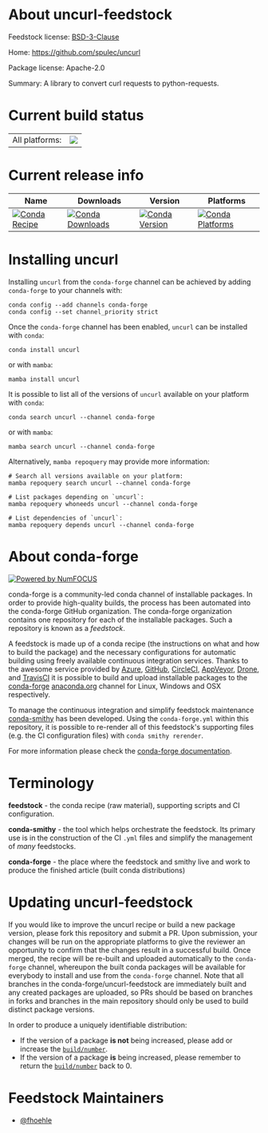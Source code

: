 About uncurl-feedstock
======================

Feedstock license: [BSD-3-Clause](https://github.com/conda-forge/uncurl-feedstock/blob/main/LICENSE.txt)

Home: https://github.com/spulec/uncurl

Package license: Apache-2.0

Summary: A library to convert curl requests to python-requests.

Current build status
====================


<table><tr><td>All platforms:</td>
    <td>
      <a href="https://dev.azure.com/conda-forge/feedstock-builds/_build/latest?definitionId=10124&branchName=main">
        <img src="https://dev.azure.com/conda-forge/feedstock-builds/_apis/build/status/uncurl-feedstock?branchName=main">
      </a>
    </td>
  </tr>
</table>

Current release info
====================

| Name | Downloads | Version | Platforms |
| --- | --- | --- | --- |
| [![Conda Recipe](https://img.shields.io/badge/recipe-uncurl-green.svg)](https://anaconda.org/conda-forge/uncurl) | [![Conda Downloads](https://img.shields.io/conda/dn/conda-forge/uncurl.svg)](https://anaconda.org/conda-forge/uncurl) | [![Conda Version](https://img.shields.io/conda/vn/conda-forge/uncurl.svg)](https://anaconda.org/conda-forge/uncurl) | [![Conda Platforms](https://img.shields.io/conda/pn/conda-forge/uncurl.svg)](https://anaconda.org/conda-forge/uncurl) |

Installing uncurl
=================

Installing `uncurl` from the `conda-forge` channel can be achieved by adding `conda-forge` to your channels with:

```
conda config --add channels conda-forge
conda config --set channel_priority strict
```

Once the `conda-forge` channel has been enabled, `uncurl` can be installed with `conda`:

```
conda install uncurl
```

or with `mamba`:

```
mamba install uncurl
```

It is possible to list all of the versions of `uncurl` available on your platform with `conda`:

```
conda search uncurl --channel conda-forge
```

or with `mamba`:

```
mamba search uncurl --channel conda-forge
```

Alternatively, `mamba repoquery` may provide more information:

```
# Search all versions available on your platform:
mamba repoquery search uncurl --channel conda-forge

# List packages depending on `uncurl`:
mamba repoquery whoneeds uncurl --channel conda-forge

# List dependencies of `uncurl`:
mamba repoquery depends uncurl --channel conda-forge
```


About conda-forge
=================

[![Powered by
NumFOCUS](https://img.shields.io/badge/powered%20by-NumFOCUS-orange.svg?style=flat&colorA=E1523D&colorB=007D8A)](https://numfocus.org)

conda-forge is a community-led conda channel of installable packages.
In order to provide high-quality builds, the process has been automated into the
conda-forge GitHub organization. The conda-forge organization contains one repository
for each of the installable packages. Such a repository is known as a *feedstock*.

A feedstock is made up of a conda recipe (the instructions on what and how to build
the package) and the necessary configurations for automatic building using freely
available continuous integration services. Thanks to the awesome service provided by
[Azure](https://azure.microsoft.com/en-us/services/devops/), [GitHub](https://github.com/),
[CircleCI](https://circleci.com/), [AppVeyor](https://www.appveyor.com/),
[Drone](https://cloud.drone.io/welcome), and [TravisCI](https://travis-ci.com/)
it is possible to build and upload installable packages to the
[conda-forge](https://anaconda.org/conda-forge) [anaconda.org](https://anaconda.org/)
channel for Linux, Windows and OSX respectively.

To manage the continuous integration and simplify feedstock maintenance
[conda-smithy](https://github.com/conda-forge/conda-smithy) has been developed.
Using the ``conda-forge.yml`` within this repository, it is possible to re-render all of
this feedstock's supporting files (e.g. the CI configuration files) with ``conda smithy rerender``.

For more information please check the [conda-forge documentation](https://conda-forge.org/docs/).

Terminology
===========

**feedstock** - the conda recipe (raw material), supporting scripts and CI configuration.

**conda-smithy** - the tool which helps orchestrate the feedstock.
                   Its primary use is in the construction of the CI ``.yml`` files
                   and simplify the management of *many* feedstocks.

**conda-forge** - the place where the feedstock and smithy live and work to
                  produce the finished article (built conda distributions)


Updating uncurl-feedstock
=========================

If you would like to improve the uncurl recipe or build a new
package version, please fork this repository and submit a PR. Upon submission,
your changes will be run on the appropriate platforms to give the reviewer an
opportunity to confirm that the changes result in a successful build. Once
merged, the recipe will be re-built and uploaded automatically to the
`conda-forge` channel, whereupon the built conda packages will be available for
everybody to install and use from the `conda-forge` channel.
Note that all branches in the conda-forge/uncurl-feedstock are
immediately built and any created packages are uploaded, so PRs should be based
on branches in forks and branches in the main repository should only be used to
build distinct package versions.

In order to produce a uniquely identifiable distribution:
 * If the version of a package **is not** being increased, please add or increase
   the [``build/number``](https://docs.conda.io/projects/conda-build/en/latest/resources/define-metadata.html#build-number-and-string).
 * If the version of a package **is** being increased, please remember to return
   the [``build/number``](https://docs.conda.io/projects/conda-build/en/latest/resources/define-metadata.html#build-number-and-string)
   back to 0.

Feedstock Maintainers
=====================

* [@fhoehle](https://github.com/fhoehle/)

